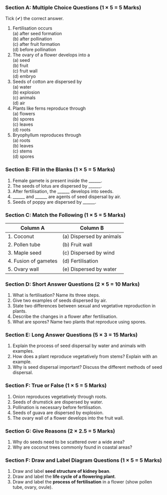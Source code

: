  ### **Section A: Multiple Choice Questions (1 × 5 = 5 Marks)**  
Tick (✔) the correct answer.  
1. Fertilisation occurs  
   (a) after seed formation  
   (b) after pollination  
   (c) after fruit formation  
   (d) before pollination  
2. The ovary of a flower develops into a  
   (a) seed  
   (b) fruit  
   (c) fruit wall  
   (d) embryo  
3. Seeds of cotton are dispersed by  
   (a) water  
   (b) explosion  
   (c) animals  
   (d) air  
4. Plants like ferns reproduce through  
   (a) flowers  
   (b) spores  
   (c) leaves  
   (d) roots  
5. Bryophyllum reproduces through  
   (a) roots  
   (b) leaves  
   (c) stems  
   (d) spores

 ### **Section B: Fill in the Blanks (1 × 5 = 5 Marks)**  
1. Female gamete is present inside the ______.  
2. The seeds of lotus are dispersed by ______.  
3. After fertilisation, the ______ develops into seeds.  
4. ______ and ______ are agents of seed dispersal by air.  
5. Seeds of poppy are dispersed by ______.

 ### **Section C: Match the Following (1 × 5 = 5 Marks)**  
| Column A                 | Column B            |  
|--------------------------|---------------------|  
| 1. Coconut               | (a) Dispersed by animals |  
| 2. Pollen tube           | (b) Fruit wall        |  
| 3. Maple seed            | (c) Dispersed by wind  |  
| 4. Fusion of gametes     | (d) Fertilisation      |  
| 5. Ovary wall            | (e) Dispersed by water |

 ### **Section D: Short Answer Questions (2 × 5 = 10 Marks)**  
1. What is fertilisation? Name its three steps.  
2. Give two examples of seeds dispersed by air.  
3. State two differences between sexual and vegetative reproduction in plants.  
4. Describe the changes in a flower after fertilisation.  
5. What are spores? Name two plants that reproduce using spores.

 ### **Section E: Long Answer Questions (5 × 3 = 15 Marks)**  
1. Explain the process of seed dispersal by water and animals with examples.  
2. How does a plant reproduce vegetatively from stems? Explain with an example.  
3. Why is seed dispersal important? Discuss the different methods of seed dispersal.

 ### **Section F: True or False (1 × 5 = 5 Marks)**  
1. Onion reproduces vegetatively through roots.  
2. Seeds of drumstick are dispersed by water.  
3. Pollination is necessary before fertilisation.  
4. Seeds of guava are dispersed by explosion.  
5. The ovary wall of a flower develops into the fruit wall.  

### **Section G: Give Reasons (2 × 2.5 = 5 Marks)**  
1. Why do seeds need to be scattered over a wide area?  
2. Why are coconut trees commonly found in coastal areas?  

### **Section F: Draw and Label Diagram Questions (1 × 5 = 5 Marks)**
1. Draw and label **seed structure of kidney bean**.
2. Draw and label the **life cycle of a flowering plant**.
3. Draw and label the **process of fertilisation** in a flower (show pollen tube, ovary, ovule).  
